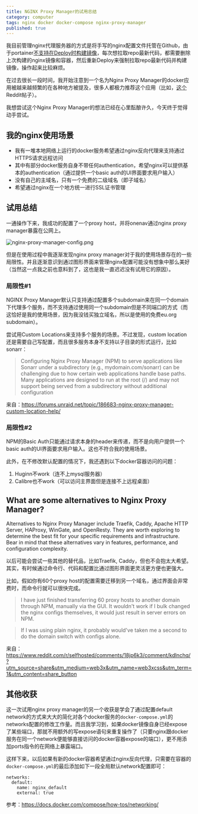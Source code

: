 ```yaml
---
title: NGINX Proxy Manager的试用总结
category: computer
tags: nginx docker docker-compose nginx-proxy-manager
published: true
---
```


我目前管理nginx代理服务器的方式是将手写的nginx配置文件托管在Github，由于portainer[不支持在Deploy时构建镜像](https://portal.portainer.io/knowledge/can-i-build-an-image-while-deploying-a-stack/application-from-git)，每次想拉取repo最新代码，都需要删除上次构建的nginx镜像和容器，然后重新Deploy来强制拉取repo最新代码并构建镜像，操作起来比较麻烦。

在过去很长一段时间，我开始注意到一个名为Nginx Proxy Manager的docker应用被越来越频繁的在各种地方被提及，很多人都极力推荐这个应用（比如，[这个](https://www.reddit.com/r/selfhosted/comments/1dmh3mt/comment/l9vyc0t/?utm_source=share&utm_medium=web3x&utm_name=web3xcss&utm_term=1&utm_content=share_button)Reddit帖子）。

我想尝试这个Nginx Proxy Manager的想法已经在心里酝酿许久，今天终于觉得动手尝试。

## 我的nginx使用场景

- 我有一堆本地网络上运行的docker服务希望通过nginx反向代理来支持通过HTTPS请求远程访问
- 其中有部分docker服务自身不带任何authentication，希望nginx可以提供基本的authentication（通过提供一个basic auth的UI界面要求用户输入）
- 没有自己的主域名，只有一个免费的二级域名（即子域名）
- 希望通过nginx在一个地方统一进行SSL证书管理

## 试用总结

一通操作下来，我成功的配置了一个proxy host，并将onenav通过nginx proxy manager暴露在公网上。

![nginx-proxy-manager-config.png]({{site.baseurl}}/assets/images/nginx-proxy-manager-config.png)

但是在使用过程中我逐渐发现nginx proxy manager对于我的使用场景存在的一些局限性。并且逐渐意识到通过图形界面来管理nginx配置可能没有想象中那么美好（当然这一点我之前也意料到了，这也是我一直迟迟没有试用它的原因）。

### 局限性#1

NGINX Proxy Manager默认只支持通过配置多个subdomain来在同一个domain下代理多个服务，而不支持通过使用同一个subdomain但是不同端口的方式（而这恰好是我的使用场景，因为我没钱买独立域名，所以是使用的免费eu.org subdomain）。

尝试用Custom Locations来支持多个服务的场景。不过发现，custom location还是需要自己写配置，而且很多服务本身不支持以子目录的形式运行，比如sonarr：

> Configuring Nginx Proxy Manager (NPM) to serve applications like Sonarr under a subdirectory (e.g., mydomain.com/sonarr) can be challenging due to how certain web applications handle base paths. Many applications are designed to run at the root (/) and may not support being served from a subdirectory without additional configuration

来自：https://forums.unraid.net/topic/186683-nginx-proxy-manager-custom-location-help/

### 局限性#2

NPM的Basic Auth只能通过请求本身的header来传递，而不是向用户提供一个basic auth的UI界面要求用户输入。这也不符合我的使用场景。

此外，在不修改默认配置的情况下，我还遇到以下docker容器访问的问题：

1. Huginn不work（连不上mysql服务器）
1. Calibre也不work（可以访问主界面但是连接不上远程桌面）

## What are some alternatives to Nginx Proxy Manager? 

Alternatives to Nginx Proxy Manager include Traefik, Caddy, Apache HTTP Server, HAProxy, WinGate, and OpenResty. They are worth exploring to determine the best fit for your specific requirements and infrastructure. Bear in mind that these alternatives vary in features, performance, and configuration complexity.

以后可能会尝试一些其他的替代品，比如Traefik, Caddy，但也不会抱太大希望。其实，有时候通过命令行、代码和配置比通过图形界面更灵活更方便也更强大。

比如，假如你有60个proxy host的配置需要迁移到另一个域名，通过界面会非常费时，而命令行就可以很快完成。

> I have just finished transferring 60 proxy hosts to another domain through NPM, manually via the GUI. It wouldn't work if I bulk changed the nginx configs themselves, it would just result in server errors on NPM.

> If I was using plain nginx, it probably would've taken me a second to do the domain switch with configs alone.

来自：https://www.reddit.com/r/selfhosted/comments/18jp6k3/comment/kdlnchq/?utm_source=share&utm_medium=web3x&utm_name=web3xcss&utm_term=1&utm_content=share_button

## 其他收获

这一次试用nginx proxy manager的另一个收获是学会了通过配置default network的方式来大大的简化对各个docker服务的`docker-compose.yml`的networks配置的修改工作量。而且我学习到，如果docker镜像自身已经expose了某些端口，那就不用额外的写expose语句来重复操作了（只要nginx跟docker服务在同一个network便能够直接访问的docker容器expose的端口），更不用添加ports指令的在网络上暴露端口。

这样下来，以后如果有新的docker容器希望通过nginx反向代理，只需要在容器的`docker-compose.yml`的最后添加如下一段全局默认network配置即可：

```
networks:
  default:
    name: nginx_default
    external: true
```

参考：https://docs.docker.com/compose/how-tos/networking/